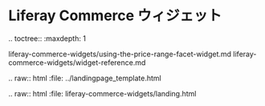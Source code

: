 Liferay Commerce ウィジェット
========================

.. toctree:: :maxdepth: 1

   liferay-commerce-widgets/using-the-price-range-facet-widget.md liferay-commerce-widgets/widget-reference.md

.. raw:: html :file: ../landingpage_template.html

.. raw:: html :file: liferay-commerce-widgets/landing.html